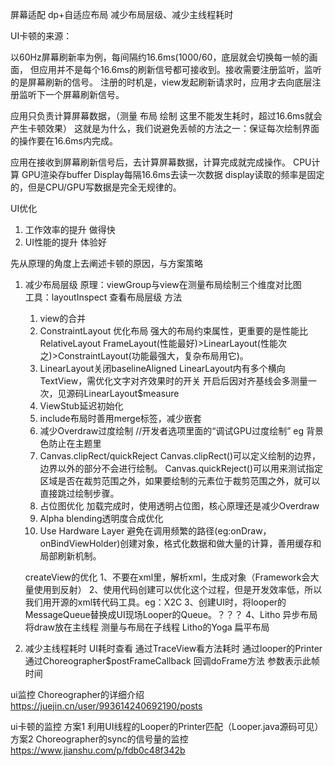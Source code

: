 屏幕适配 dp+自适应布局
减少布局层级、减少主线程耗时

UI卡顿的来源：

以60Hz屏幕刷新率为例，每间隔约16.6ms(1000/60，底层就会切换每一帧的画面，
但应用并不是每个16.6ms的刷新信号都可接收到。接收需要注册监听，监听的是屏幕刷新的信号。
注册的时机是，view发起刷新请求时，应用才去向底层注册监听下一个屏幕刷新信号。

应用只负责计算屏幕数据，（测量 布局 绘制 这里不能发生耗时，超过16.6ms就会产生卡顿效果）
这就是为什么，我们说避免丢帧的方法之一：保证每次绘制界面的操作要在16.6ms内完成。

应用在接收到屏幕刷新信号后，去计算屏幕数据，计算完成就完成操作。
CPU计算 GPU渲染存buffer Display每隔16.6ms去读一次数据
display读取的频率是固定的，但是CPU/GPU写数据是完全无规律的。


UI优化 
1. 工作效率的提升    做得快
2. UI性能的提升     体验好

先从原理的角度上去阐述卡顿的原因，与方案策略
1. 减少布局层级
   原理：viewGroup与view在测量布局绘制三个维度对比图  
   工具：layoutInspect 查看布局层级 
   方法
   1. view的合并
   2. ConstraintLayout 优化布局  强大的布局约束属性，更重要的是性能比RelativeLayout
   FrameLayout(性能最好)>LinearLayout(性能次之)>ConstraintLayout(功能最强大，复杂布局用它)。
   3. LinearLayout关闭baselineAligned  LinearLayout内有多个横向TextView，需优化文字对齐效果时的开关
   开启后因对齐基线会多测量一次，见源码LinearLayout$measure
   4. ViewStub延迟初始化
   5. include布局时善用merge标签，减少嵌套
   6. 减少Overdraw过度绘制 //开发者选项里面的“调试GPU过度绘制”  eg 背景色防止在主题里
   7. Canvas.clipRect/quickReject 
    Canvas.clipRect()可以定义绘制的边界，边界以外的部分不会进行绘制。
    Canvas.quickReject()可以用来测试指定区域是否在裁剪范围之外，如果要绘制的元素位于裁剪范围之外，就可以直接跳过绘制步骤。
   8. 占位图优化 加载完成时，使用透明占位图，核心原理还是减少Overdraw
   9. Alpha blending透明度合成优化
   10. Use Hardware Layer 
   避免在调用频繁的路径(eg:onDraw，onBindViewHolder)创建对象，格式化数据和做大量的计算，善用缓存和局部刷新机制。 

    createView的优化 
    1、不要在xml里，解析xml，生成对象（Framework会大量使用到反射）
    2、使用代码创建可以优化这个过程，但是开发效率低，所以我们用开源的xml转代码工具。eg：X2C
    3、创建UI时，将looper的MessageQueue替换成UI现场Looper的Queue。？？？
    4、Litho 异步布局 将draw放在主线程 测量与布局在子线程  Litho的Yoga 扁平布局


2. 减少主线程耗时 UI耗时查看
    通过TraceView看方法耗时
    通过looper的Printer
    通过Choreographer$postFrameCallback 回调doFrame方法 参数表示此帧时间

ui监控
Choreographer的详细介绍
https://juejin.cn/user/993614240692190/posts

ui卡顿的监控 
方案1 利用UI线程的Looper的Printer匹配（Looper.java源码可见）
方案2 Choreographer的sync的信号量的监控 
https://www.jianshu.com/p/fdb0c48f342b